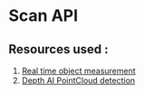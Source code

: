 # Scan API 

## Resources used : 
1. [Real time object measurement](https://youtu.be/tk9war7_y0Q)
2. [Depth AI PointCloud detection](https://github.com/luxonis/depthai-experiments/tree/master/gen2-pointcloud)
